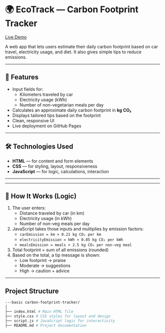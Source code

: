 # 🌍 EcoTrack — Carbon Footprint Tracker

[Live Demo](https://vamohammedilyas.github.io/carbon-footprint-tracker/)  

A web app that lets users estimate their daily carbon footprint based on car travel, electricity usage, and diet. It also gives simple tips to reduce emissions.

---

## 🧩 Features

- Input fields for:
  - Kilometers traveled by car
  - Electricity usage (kWh)
  - Number of non-vegetarian meals per day  
- Calculates an approximate daily carbon footprint in **kg CO₂**  
- Displays tailored tips based on the footprint  
- Clean, responsive UI  
- Live deployment on GitHub Pages  

---


## 🛠️ Technologies Used

- **HTML** — for content and form elements  
- **CSS** — for styling, layout, responsiveness  
- **JavaScript** — for logic, calculations, interaction  

---

---

## 🧮 How It Works (Logic)

1. The user enters:
   - Distance traveled by car (in km)  
   - Electricity usage (in kWh)  
   - Number of non-veg meals per day  
2. JavaScript takes those inputs and multiplies by emission factors:
   - `carEmission = km × 0.21 kg CO₂ per km`  
   - `electricityEmission = kWh × 0.85 kg CO₂ per kWh`  
   - `mealsEmission = meals × 2.5 kg CO₂ per non-veg meal`  
3. Total footprint = sum of all emissions (rounded)  
4. Based on the total, a tip message is shown:
   - Low footprint → praise  
   - Moderate → suggestions  
   - High → caution + advice  

---

## Project Structure

```bash
---basic carbon-footprint-tracker/
│
├── index.html # Main HTML file
├── style.css # CSS styles for layout and design
├── script.js # JavaScript logic for interactivity
├── README.md # Project documentation




